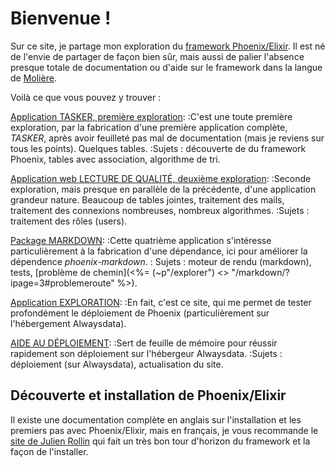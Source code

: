 # Bienvenue !

Sur ce site, je partage mon exploration du [framework Phoenix/Elixir](https://www.phoenixframework.org). Il est né de l'envie de partager de façon bien sûr, mais aussi de palier l'absence presque totale de documentation ou d'aide sur le framework dans la langue de [Molière](https://fr.wikipedia.org/wiki/Molière).

Voilà ce que vous pouvez y trouver :

[Application TASKER, première exploration](<%= ~p"/explorer/tasker" %>):
:C'est une toute première exploration, par la fabrication d'une première application complète, _TASKER_, après avoir feuilleté pas mal de documentation (mais je reviens sur tous les points). Quelques tables.
:Sujets : découverte de du framework Phoenix, tables avec association, algorithme de tri.

[Application web LECTURE DE QUALITÉ, deuxième exploration](<%= ~p"/explorer/ldq" %>):
:Seconde exploration, mais presque en parallèle de la précédente, d'une application grandeur nature. Beaucoup de tables jointes, traitement des mails, traitement des connexions nombreuses, nombreux algorithmes.
:Sujets : traitement des rôles (users).

[Package MARKDOWN](<%= ~p"/explorer/markdown" %>):
:Cette quatrième application s'intéresse particulièrement à la fabrication d'une dépendance, ici pour améliorer la dépendence _phoenix-markdown_.
: Sujets : moteur de rendu (markdown), tests, [problème de chemin](<%= (~p"/explorer") <> "/markdown/?ipage=3#problemeroute" %>).

[Application EXPLORATION](<%= ~p"/explorer/exploration" %>):
:En fait, c'est ce site, qui me permet de tester profondément le déploiement de Phoenix (particulièrement sur l'hébergement Alwaysdata).

[AIDE AU DÉPLOIEMENT](<%= ~p"/deploiement" %>):
:Sert de feuille de mémoire pour réussir rapidement son déploiement sur l'hébergeur Alwaysdata.
:Sujets : déploiement (sur Alwaysdata), actualisation du site.

## Découverte et installation de Phoenix/Elixir

Il existe une documentation complète en anglais sur l'installation et les premiers pas avec Phoenix/Elixir, mais en français, je vous recommande le [site de Julien Rollin](https://www.julienrollin.com/posts/decouverte-du-langage-langage-elixir-et-du-framework-phoenix/) qui fait un très bon tour d'horizon du framework et la façon de l'installer.